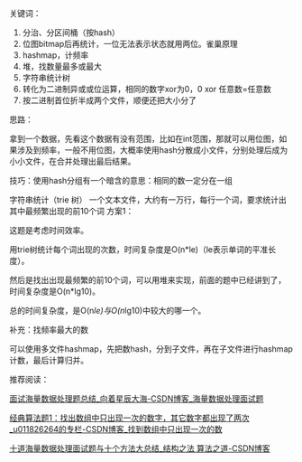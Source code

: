 关键词：

1. 分治、分区间桶（按hash）
2. 位图bitmap后再统计，一位无法表示状态就用两位。雀巢原理
3. hashmap，计频率
4. 堆，找数量最多或最大
5. 字符串统计树
6. 转化为二进制异或或位运算，相同的数字xor为0，0 xor 任意数=任意数
7. 按二进制首位折半成两个文件，顺便还把大小分了



思路：

拿到一个数据，先看这个数据有没有范围，比如在int范围，那就可以用位图，如果涉及到频率，一般不用位图，大概率使用hash分散成小文件，分别处理后成为小小文件，在合并处理出最后结果。



技巧：使用hash分组有一个暗含的意思：相同的数一定分在一组



字符串统计（trie 树）
一个文本文件，大约有一万行，每行一个词，要求统计出其中最频繁出现的前10个词
方案1：

这题是考虑时间效率。

用trie树统计每个词出现的次数，时间复杂度是O(n*le)（le表示单词的平准长度）。

然后是找出出现最频繁的前10个词，可以用堆来实现，前面的题中已经讲到了，时间复杂度是O(n*lg10)。

总的时间复杂度，是O(n*le)与O(n*lg10)中较大的哪一个。



补充：找频率最大的数

可以使用多文件hashmap，先把数hash，分到子文件，再在子文件进行hashmap计数，最后计算归并。



推荐阅读：

[面试海量数据处理题总结_向着星辰大海-CSDN博客_海量数据处理面试题](https://blog.csdn.net/qq_41058526/article/details/89313852)

[经典算法题1：找出数组中只出现一次的数字，其它数字都出现了两次_u011826264的专栏-CSDN博客_找到数组中只出现一次的数](https://blog.csdn.net/u011826264/article/details/39269101/)

[十道海量数据处理面试题与十个方法大总结_结构之法 算法之道-CSDN博客](https://blog.csdn.net/v_july_v/article/details/6279498/)




